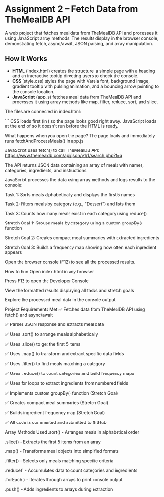 # Assignment 2 – Fetch Data from TheMealDB API

A web project that fetches meal data from TheMealDB API and processes it using JavaScript array methods. The results display in the browser console, demonstrating fetch, async/await, JSON parsing, and array manipulation.

## How It Works

- **HTML** (index.html) creates the structure: a simple page with a heading and an interactive tooltip directing users to check the console.
- **CSS** (style.css) styles the page with Varela font, background image, gradient tooltip with pulsing animation, and a bouncing arrow pointing to the console location.
- **JavaScript** (app.js) fetches meal data from TheMealDB API and processes it using array methods like map, filter, reduce, sort, and slice.

The files are connected in index.html:

<link rel="stylesheet" href="style.css"> <script src="app.js"></script> ```
CSS loads first (in <head>) so the page looks good right away. JavaScript loads at the end of <body> so it doesn't run before the HTML is ready.

What happens when you open the page?
The page loads and immediately runs fetchAndProcessMeals() in app.js

JavaScript uses fetch() to call TheMealDB API: https://www.themealdb.com/api/json/v1/1/search.php?f=a

The API returns JSON data containing an array of meals with names, categories, ingredients, and instructions

JavaScript processes the data using array methods and logs results to the console:

Task 1: Sorts meals alphabetically and displays the first 5 names

Task 2: Filters meals by category (e.g., "Dessert") and lists them

Task 3: Counts how many meals exist in each category using reduce()

Stretch Goal 1: Groups meals by category using a custom groupBy() function

Stretch Goal 2: Creates compact meal summaries with extracted ingredients

Stretch Goal 3: Builds a frequency map showing how often each ingredient appears

Open the browser console (F12) to see all the processed results.

How to Run
Open index.html in any browser

Press F12 to open the Developer Console

View the formatted results displaying all tasks and stretch goals

Explore the processed meal data in the console output

Project Requirements Met
✅ Fetches data from TheMealDB API using fetch() and async/await

✅ Parses JSON response and extracts meal data

✅ Uses .sort() to arrange meals alphabetically

✅ Uses .slice() to get the first 5 items

✅ Uses .map() to transform and extract specific data fields

✅ Uses .filter() to find meals matching a category

✅ Uses .reduce() to count categories and build frequency maps

✅ Uses for loops to extract ingredients from numbered fields

✅ Implements custom groupBy() function (Stretch Goal)

✅ Creates compact meal summaries (Stretch Goal)

✅ Builds ingredient frequency map (Stretch Goal)

✅ All code is commented and submitted to GitHub

Array Methods Used
.sort() - Arranges meals in alphabetical order

.slice() - Extracts the first 5 items from an array

.map() - Transforms meal objects into simplified formats

.filter() - Selects only meals matching specific criteria

.reduce() - Accumulates data to count categories and ingredients

.forEach() - Iterates through arrays to print console output

.push() - Adds ingredients to arrays during extraction
